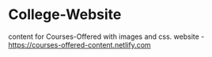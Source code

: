 # College-Website
content for Courses-Offered with images and css.
website - https://courses-offered-content.netlify.com
